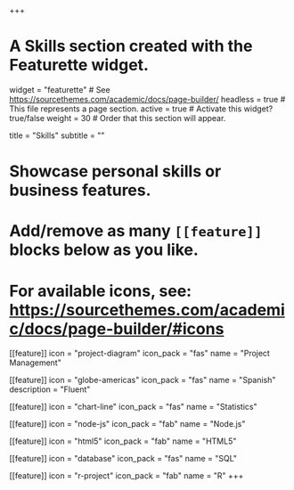 +++
# A Skills section created with the Featurette widget.
widget = "featurette"  # See https://sourcethemes.com/academic/docs/page-builder/
headless = true  # This file represents a page section.
active = true  # Activate this widget? true/false
weight = 30  # Order that this section will appear.

title = "Skills"
subtitle = ""

# Showcase personal skills or business features.
#
# Add/remove as many `[[feature]]` blocks below as you like.
#
# For available icons, see: https://sourcethemes.com/academic/docs/page-builder/#icons

[[feature]]
  icon = "project-diagram"
  icon_pack = "fas"
  name = "Project Management"

[[feature]]
  icon = "globe-americas"
  icon_pack = "fas"
  name = "Spanish"
  description = "Fluent"

[[feature]]
  icon = "chart-line"
  icon_pack = "fas"
  name = "Statistics"

[[feature]]
  icon = "node-js"
  icon_pack = "fab"
  name = "Node.js"

[[feature]]
  icon = "html5"
  icon_pack = "fab"
  name = "HTML5"

[[feature]]
  icon = "database"
  icon_pack = "fas"
  name = "SQL"

[[feature]]
  icon = "r-project"
  icon_pack = "fab"
  name = "R"
+++
